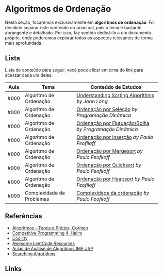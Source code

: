 # Algoritmos de Ordenação

Nesta seção, focaremos exclusivamente em **algoritmos de ordenação**. Foi decidido separar este conteúdo do principal, pois o tema é bastante abrangente e detalhado. Por isso, faz sentido dedicá-lo a um documento próprio, onde poderemos explorar todos os aspectos relevantes de forma mais aprofundada.

## Lista

Lista de conteúdo para seguir, você pode clicar em cima do link para acessar cada um deles.

| Aula | Tema                      | Conteúdo de Estudos                                          |
| ---- | ------------------------- | ------------------------------------------------------------ |
| #000 | Algoritmo de Ordenação    | [Understanding Sorting Algorithms][98] _by John Long_        |
| #000 | Algoritmo de Ordenação    | [Ordenação por Seleção][1] _by Programação Dinâmica_         |
| #000 | Algoritmo de Ordenação    | [Ordenação por Flutuação/Bolha][2] _by Programação Dinâmica_ |
| #000 | Algoritmo de Ordenação    | [Ordenação por Inserção][3] _by Paulo Feofiloff_             |
| #000 | Algoritmo de Ordenação    | [Ordenação por Mergesort][4] _by Paulo Feofiloff_            |
| #000 | Algoritmo de Ordenação    | [Ordenação por Quicksort][5] _by Paulo Feofiloff_            |
| #000 | Algoritmo de Ordenação    | [Ordenação por Heapsort][6] _by Paulo Feofiloff_             |
| #099 | Complexidade de Problemas | [Complexidade da ordenação][99] _by Paulo Feofiloff_         |

## Referências

- [Algoritmos - Teoria e Prática, Cormen](https://www.amazon.com.br/Algoritmos-Teoria-Pr%C3%A1tica-Thomas-Cormen/dp/8535236996)
- [Competitive Programming 4, Halim](https://cpbook.net/details?cp=4)
- [Codility](https://app.codility.com/programmers/lessons)
- [Awesome LeetCode Resources](https://github.com/ashishps1/awesome-leetcode-resources)
- [Aulas de Análise de Algoritmos IME USP](https://www.ime.usp.br/~pf/analise_de_algoritmos/lectures.html)
- [Searching Algorithms](https://www.geeksforgeeks.org/searching-algorithms/)

## Links

[1]: https://youtu.be/ZT_dT8yn48s?si=X4onj4SXMog7M-6a "Algoritmo SELECTION SORT | Algoritmos de Ordenação | Algoritmos #3"
[2]: https://youtu.be/GiNPe_678Ms?si=XwilwPjzkyKc6XGN "BUBBLE SORT | Algoritmos #4"
[3]: https://www.ime.usp.br/~pf/analise_de_algoritmos/aulas/insert.html "Ordenação: Inserção"
[4]: https://www.ime.usp.br/~pf/analise_de_algoritmos/aulas/mergsrt.html "Ordenação: Mergesort"
[5]: https://www.ime.usp.br/~pf/analise_de_algoritmos/aulas/quick.html "Ordenação: Quicksort"
[6]: https://www.ime.usp.br/~pf/analise_de_algoritmos/aulas/hpsrt.html "Ordenação: Heapsort"
[98]: https://medium.com/jl-codes/understanding-sorting-algorithms-af6222995c8 "Understanding Sorting Algorithms"
[99]: https://www.ime.usp.br/~pf/analise_de_algoritmos/aulas/sorting-lower-bound.html "Complexidade da ordenação"
